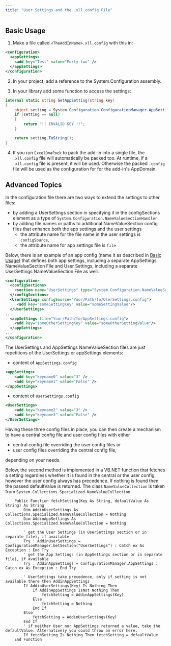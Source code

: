 ```yaml
---
title: "User Settings and the .xll.config File"
---
```


## Basic Usage

1. Make a file called `<TheAddInName>.xll.config` with this in:

```xml
<configuration>
  <appSettings>
    <add key="Test" value="Forty-two" />
  </appSettings>
</configuration>
```

2. In your project, add a reference to the System.Configuration assembly.

3. In your library add some function to access the settings:

```csharp
internal static string GetAppSetting(string key)
{
    object setting = System.Configuration.ConfigurationManager.AppSettings[key];
    if (setting == null)
    {
        return "!! INVALID KEY !!";
    }

    return setting.ToString();
}
```

4. If you run `ExcelDnaPack` to pack the add-in into a single file, the `.xll.config` file will automatically be packed too. At runtime, if a `.xll.config` file is present, it will be used. Otherwise the packed `.config` file will be used as the configuration for for the add-in's AppDomain.

## Advanced Topics

In the configuration file there are two ways to extend the settings to other files:

* by adding a UserSettings section in specifying it in the configSections element as a type of `System.Configuration.NameValueSectionHandler`
* by adding file names or paths to additional NameValueSection config files that enhance both the app settings and the user settings
	* the attribute name for the file name in the user settings is `configSource`,
	* the attribute name for app settings file is `file`

Below, there is an example of an app config (name it as described in [Basic Usage](#basic-usage)) that defines both app settings, including a separate AppSettings NameValueSection File and User Settings, including a separate UserSettings NameValueSection File as well.

```xml
<configuration>
  <configSections>
    <section name="UserSettings" type="System.Configuration.NameValueSectionHandler"/>
  </configSections>
  <UserSettings configSource="Your/Path/to/UserSettings.config">
     <add key="someSettingKey" value="someSettingValue"/>
  </UserSettings>
...
  <appSettings file="Your/Path/to/AppSettings.config">
    <add key="someOtherSettingKey" value="someOtherSettingValue"/>
  </appSettings>
...
</configuration>
```

The UserSettings and AppSettings NameValueSection files are just repetitions of the UserSettings or appSettings elements:

* content of `AppSettings.config`  

```xml
<appSettings>
    <add key="keyname0" value="3" />
    <add key="keyname1" value="False" />
</appSettings>
```

* content of `UserSettings.config`  

```xml
<UserSettings>
    <add key="keyname2" value="3" />
    <add key="keyname3" value="False" />
</UserSettings>
```

Having these three config files in place, you can then create a mechanism to have a central config file and user config files with either

* central config file overriding the user config files or
* user config files overriding the central config file,

depending on your needs.

Below, the second method is implemented in a VB.NET function that fetches a setting regardless whether it is found in the central or the user config, however the user config always has precedence. If nothing is found then the passed defaultValue is returned.
The class `NameValueCollection` is taken from `System.Collections.Specialized.NameValueCollection`

```vbnet
    Public Function fetchSetting(Key As String, defaultValue As String) As String
        Dim AddinUserSettings As Collections.Specialized.NameValueCollection = Nothing
        Dim AddinAppSettings As Collections.Specialized.NameValueCollection = Nothing

        ' get the User Settings (in UserSettings section or in separate file), if available
        Try : AddinUserSettings = ConfigurationManager.GetSection("UserSettings") : Catch ex As Exception : End Try
        ' get the App Settings (in AppSettings section or in separate file), if available
        Try : AddinAppSettings = ConfigurationManager.AppSettings : Catch ex As Exception : End Try

        ' UserSettings take precedence, only if setting is not available there then AddinAppSettings
        If AddinUserSettings(Key) Is Nothing Then
            If AddinAppSettings IsNot Nothing Then
                fetchSetting = AddinAppSettings(Key)
            Else
                fetchSetting = Nothing
            End If
        Else
            fetchSetting = AddinUserSettings(Key)
        End If
        ' if neither User nor AppSettings returned a value, take the defaultValue. Alternatively you could throw an error here.
        If fetchSetting Is Nothing Then fetchSetting = defaultValue
    End Function
```
